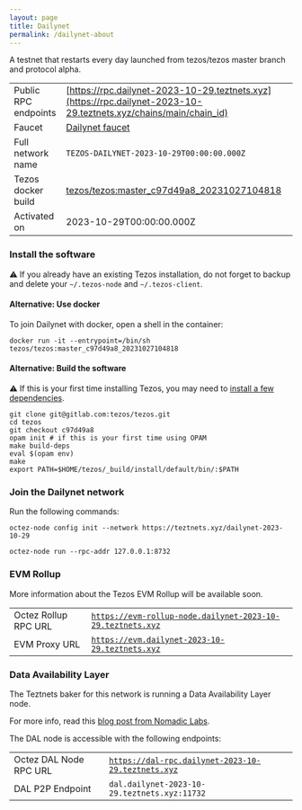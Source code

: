 ```yaml
---
layout: page
title: Dailynet
permalink: /dailynet-about
---
```


A testnet that restarts every day launched from tezos/tezos master branch and protocol alpha.

| | |
|-------|---------------------|
| Public RPC endpoints | [https://rpc.dailynet-2023-10-29.teztnets.xyz](https://rpc.dailynet-2023-10-29.teztnets.xyz/chains/main/chain_id)<br/> |
| Faucet | [Dailynet faucet](https://faucet.dailynet-2023-10-29.teztnets.xyz) |
| Full network name | `TEZOS-DAILYNET-2023-10-29T00:00:00.000Z` |
| Tezos docker build | [tezos/tezos:master_c97d49a8_20231027104818](https://hub.docker.com/r/tezos/tezos/tags?page=1&ordering=last_updated&name=master_c97d49a8_20231027104818) |
| Activated on | 2023-10-29T00:00:00.000Z |





### Install the software

⚠️  If you already have an existing Tezos installation, do not forget to backup and delete your `~/.tezos-node` and `~/.tezos-client`.



#### Alternative: Use docker

To join Dailynet with docker, open a shell in the container:

```
docker run -it --entrypoint=/bin/sh tezos/tezos:master_c97d49a8_20231027104818
```

#### Alternative: Build the software

⚠️  If this is your first time installing Tezos, you may need to [install a few dependencies](https://tezos.gitlab.io/introduction/howtoget.html#setting-up-the-development-environment-from-scratch).

```
git clone git@gitlab.com:tezos/tezos.git
cd tezos
git checkout c97d49a8
opam init # if this is your first time using OPAM
make build-deps
eval $(opam env)
make
export PATH=$HOME/tezos/_build/install/default/bin/:$PATH
```

### Join the Dailynet network

Run the following commands:

```
octez-node config init --network https://teztnets.xyz/dailynet-2023-10-29

octez-node run --rpc-addr 127.0.0.1:8732
```


### EVM Rollup

More information about the Tezos EVM Rollup will be available soon.

| | |
|-------|---------------------|
| Octez Rollup RPC URL | [`https://evm-rollup-node.dailynet-2023-10-29.teztnets.xyz`](https://evm-rollup-node.dailynet-2023-10-29.teztnets.xyz/global/block/head) |
| EVM Proxy URL | [`https://evm.dailynet-2023-10-29.teztnets.xyz`](https://evm.dailynet-2023-10-29.teztnets.xyz) |




### Data Availability Layer

The Teztnets baker for this network is running a Data Availability Layer node.

For more info, read this [blog post from Nomadic Labs](https://research-development.nomadic-labs.com/data-availability-layer-tezos.html).

The DAL node is accessible with the following endpoints:

| | |
|-------|---------------------|
| Octez DAL Node RPC URL | [`https://dal-rpc.dailynet-2023-10-29.teztnets.xyz`](https://dal-rpc.dailynet-2023-10-29.teztnets.xyz) |
| DAL P2P Endpoint | `dal.dailynet-2023-10-29.teztnets.xyz:11732` |




